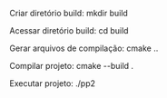 Criar diretório build:
mkdir build


Acessar diretório build:
cd build


Gerar arquivos de compilação:
cmake ..


Compilar projeto:
cmake --build .


Executar projeto:
./pp2


